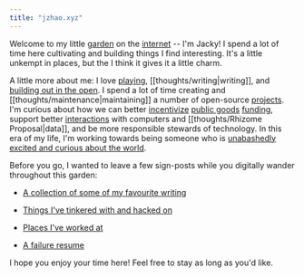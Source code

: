 ```yaml
---
title: "jzhao.xyz"
---
```


Welcome to my little [garden](posts/networked-thought.md) on the [internet](thoughts/Internet.md) -- I'm Jacky! I spend a lot of time here cultivating and building things I find interesting. It's a little unkempt in places, but the I think it gives it a little charm.

A little more about me: I love [playing](posts/play.md), [[thoughts/writing|writing]], and [building out in the open](thoughts/building%20in%20public.md). I spend a lot of time creating and [[thoughts/maintenance|maintaining]] a number of open-source [projects](thoughts/Projects.md). I'm curious about how we can better [incentivize](thoughts/incentives.md) [public goods](thoughts/public%20goods.md) [funding](thoughts/funding.md), support better [interactions](thoughts/interaction%20design.md) with computers and [[thoughts/Rhizome Proposal|data]], and be more responsible stewards of technology. In this era of my life, I'm working towards being someone who is [unabashedly excited and curious about the world](https://www.youtube.com/watch?v=Khfe3jBuq8c&list=PLMs_JcuNozJbxC91R5skgPpL7cnJuICun).

Before you go, I wanted to leave a few sign-posts while you digitally wander throughout this garden:
- [A collection of some of my favourite writing](/posts)
* [Things I've tinkered with and hacked on](thoughts/Projects.md)
- [Places I've worked at](thoughts/Experience.md)
* [A failure resume](posts/a-failure-resume.md)

I hope you enjoy your time here! Feel free to stay as long as you'd like.